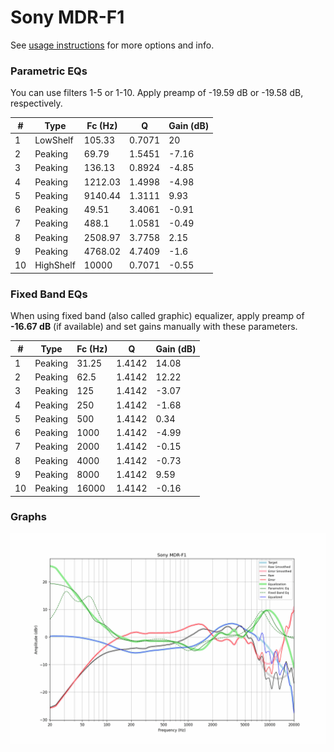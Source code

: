 # Sony MDR-F1
See [usage instructions](https://github.com/jaakkopasanen/AutoEq#usage) for more options and info.

### Parametric EQs
You can use filters 1-5 or 1-10. Apply preamp of -19.59 dB or -19.58 dB, respectively.

|   # | Type      |   Fc (Hz) |      Q |   Gain (dB) |
|-----|-----------|-----------|--------|-------------|
|   1 | LowShelf  |    105.33 | 0.7071 |       20    |
|   2 | Peaking   |     69.79 | 1.5451 |       -7.16 |
|   3 | Peaking   |    136.13 | 0.8924 |       -4.85 |
|   4 | Peaking   |   1212.03 | 1.4998 |       -4.98 |
|   5 | Peaking   |   9140.44 | 1.3111 |        9.93 |
|   6 | Peaking   |     49.51 | 3.4061 |       -0.91 |
|   7 | Peaking   |    488.1  | 1.0581 |       -0.49 |
|   8 | Peaking   |   2508.97 | 3.7758 |        2.15 |
|   9 | Peaking   |   4768.02 | 4.7409 |       -1.6  |
|  10 | HighShelf |  10000    | 0.7071 |       -0.55 |

### Fixed Band EQs
When using fixed band (also called graphic) equalizer, apply preamp of **-16.67 dB** (if available) and set gains manually with these parameters.

|   # | Type    |   Fc (Hz) |      Q |   Gain (dB) |
|-----|---------|-----------|--------|-------------|
|   1 | Peaking |     31.25 | 1.4142 |       14.08 |
|   2 | Peaking |     62.5  | 1.4142 |       12.22 |
|   3 | Peaking |    125    | 1.4142 |       -3.07 |
|   4 | Peaking |    250    | 1.4142 |       -1.68 |
|   5 | Peaking |    500    | 1.4142 |        0.34 |
|   6 | Peaking |   1000    | 1.4142 |       -4.99 |
|   7 | Peaking |   2000    | 1.4142 |       -0.15 |
|   8 | Peaking |   4000    | 1.4142 |       -0.73 |
|   9 | Peaking |   8000    | 1.4142 |        9.59 |
|  10 | Peaking |  16000    | 1.4142 |       -0.16 |

### Graphs
![](./Sony%20MDR-F1.png)
